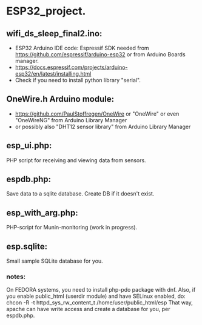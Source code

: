 # ESP32_project.

## wifi_ds_sleep_final2.ino:
- ESP32 Arduino IDE code: Espressif SDK needed from https://github.com/espressif/arduino-esp32 or from Arduino Boards manager.
- https://docs.espressif.com/projects/arduino-esp32/en/latest/installing.html
- Check if you need to install python library "serial". 

## OneWire.h Arduino module:
- https://github.com/PaulStoffregen/OneWire or "OneWire" or even "OneWireNG" from Arduino Library Manager
- or possibly also "DHT12 sensor library" from Arduino Library Manager


## esp_ui.php:
PHP script for receiving and viewing data from sensors.
## espdb.php:
Save data to a sqlite database. Create DB if it doesn't exist.
## esp_with_arg.php:
PHP-script for Munin-monitoring (work in progress).
## esp.sqlite:
Small sample SQLite database for you.

### notes:
On FEDORA systems, you need to install php-pdo package with dnf.
Also, if you enable public_html (userdir module) and have SELinux enabled, do:
chcon -R -t httpd_sys_rw_content_t /home/user/public_html/esp
That way, apache can have write access and create a database for you, per espdb.php.
